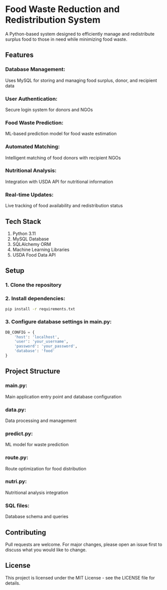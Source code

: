 # Food Waste Reduction and Redistribution System

A Python-based system designed to efficiently manage and redistribute surplus food to those in need while minimizing food waste.

## Features

### Database Management: 
Uses MySQL for storing and managing food surplus, donor, and recipient data
### User Authentication:
Secure login system for donors and NGOs
### Food Waste Prediction: 
ML-based prediction model for food waste estimation
### Automated Matching: 
Intelligent matching of food donors with recipient NGOs
### Nutritional Analysis: 
Integration with USDA API for nutritional information
### Real-time Updates: 
Live tracking of food availability and redistribution status

## Tech Stack
1. Python 3.11
2. MySQL Database
3. SQLAlchemy ORM
4. Machine Learning Libraries
5. USDA Food Data API


## Setup
### 1. Clone the repository
### 2. Install dependencies:

```bash
pip install -r requirements.txt
```
### 3. Configure database settings in main.py:

```python
DB_CONFIG = {
    'host': 'localhost',
    'user': 'your_username',
    'password': 'your_password',
    'database': 'food'
}
```
## Project Structure
### main.py: 
Main application entry point and database configuration
### data.py: 
Data processing and management
### predict.py: 
ML model for waste prediction
### route.py: 
Route optimization for food distribution
### nutri.py: 
Nutritional analysis integration
### SQL files: 
Database schema and queries

## Contributing

Pull requests are welcome. For major changes, please open an issue first
to discuss what you would like to change.

## License

This project is licensed under the MIT License - see the LICENSE file for details.

